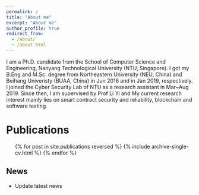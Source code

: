 ```yaml
---
permalink: /
title: "About me"
excerpt: "About me"
author_profile: true
redirect_from: 
  - /about/
  - /about.html
---
```


I am a Ph.D. candidate from the School of Computer Science and Engineering, Nanyang Technological University (NTU, Singapore). 
I got my B.Eng and M.Sc. degree from Northeastern University (NEU, China) and Beihang Univeristy (BUAA, China)  in Jun 2016 and in Jan 2019, respectively.
I joined the Cyber Security Lab of NTU as a research assistant in Mar~Aug 2019.
Since then, I am supervised by Prof Li Yi and 
My current research interest mainly lies on smart contract security and reliability, blockchain and software testing.

Publications
======
  <ul>{% for post in site.publications reversed %}
    {% include archive-single-cv.html %}
  {% endfor %}</ul>

<h2 id="news">News</h2>
<ul>
  <li> Update latest news</li>
</ul>
